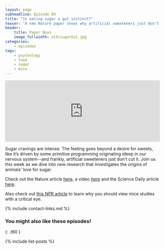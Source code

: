 ```yaml
---
layout: page
subheadline: Episode 89
title: "Is eating sugar a gut instinct?"
teaser: "A new Nature paper shows why artificial sweeteners just don't cut it."
header:
    title: Paper Boys
    image_fullwidth: old/sugarGut.jpg
categories:
    - episodes
tags:
    - psychology
    - food
    - sugar
    - mice
---
```


<iframe src="https://pinecast.com/player/2a27a21b-4fc3-44c4-982c-6cd834e667d1?theme=thick" seamless height="200" style="border:0" class="pinecast-embed" frameborder="0" width="100%"></iframe>

Sugar cravings are intense. The feeling goes beyond a desire for sweets, like it’s driven by some primitive programming originating ideep in our nervous system--and frankly, artificial sweeteners just don’t cut it. Join us this week as we dive into new research that investigates the origins of animals’ love for sugar.

Check out the Nature article [here](https://www-nature-com.offcampus.lib.washington.edu/articles/s41586-020-2199-7), a video [here](https://www.youtube.com/watch?v=Ol1KB-_rIgA) and the Science Daily article [here](https://www.sciencedaily.com/releases/2020/04/200415133627.htm).

Also check out [this NPR article](https://www.npr.org/sections/health-shots/2017/04/10/522775456/drugs-that-work-in-mice-often-fail-when-tried-in-people) to learn why you should view mice studies with a critical eye.

{% include contact-links.md %}

### You might also like these episodes!
{: .t60 }

{% include list-posts %}
